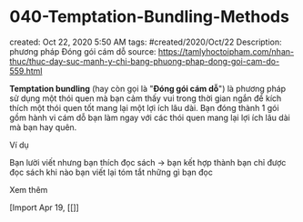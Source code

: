 # 040-Temptation-Bundling-Methods

created: Oct 22, 2020 5:50 AM
tags: #created/2020/Oct/22
Description: phương pháp Đóng gói cám dỗ
source: https://tamlyhoctoipham.com/nhan-thuc/thuc-day-suc-manh-y-chi-bang-phuong-phap-dong-goi-cam-do-559.html

**Temptation bundling** (hay còn gọi là "**Đóng gói cám dỗ**") là phương pháp sử dụng một thói quen mà bạn cảm thấy vui trong thời gian ngắn để kích thích một thói quen tốt mang lại một lợi ích lâu dài. Bạn đóng thành 1 gói gồm hành vi cám dỗ bạn làm ngay với các thói quen mang lại lợi ích lâu dài mà bạn hay quên.

Ví dụ

Bạn lười viết nhưng bạn thích đọc sách → bạn kết hợp thành bạn chỉ được đọc sách khi nào bạn viết lại tóm tắt những gì bạn đọc

Xem thêm

[Import Apr 19, [[]]